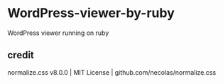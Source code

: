 # WordPress-viewer-by-ruby
WordPress viewer running on ruby

## credit

normalize.css v8.0.0 | MIT License | github.com/necolas/normalize.css
